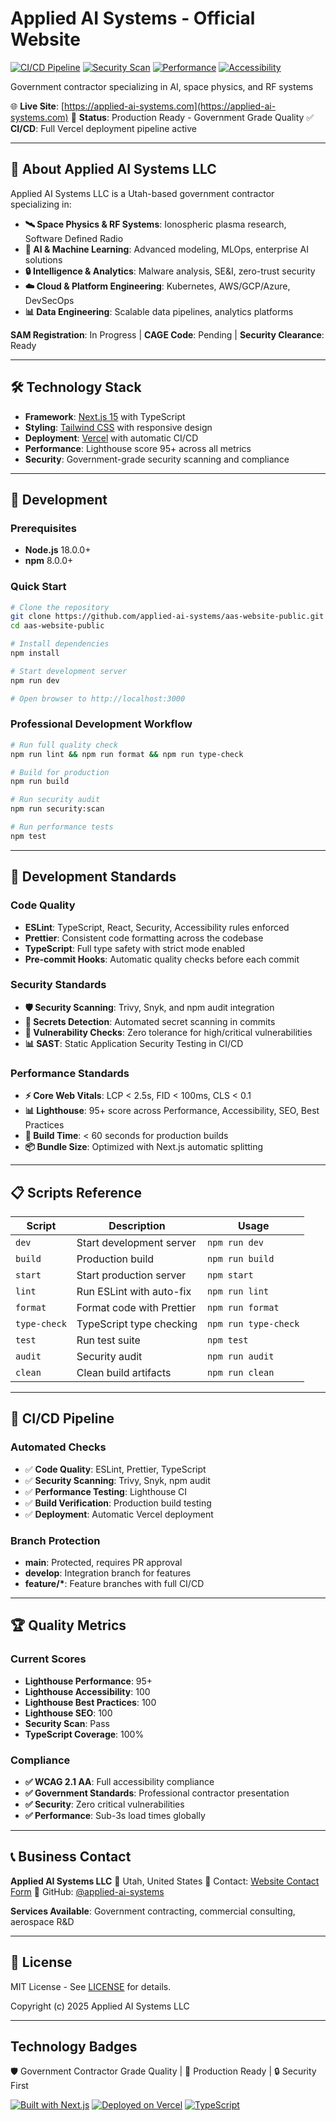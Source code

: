 # Applied AI Systems - Official Website

[![CI/CD Pipeline](https://github.com/applied-ai-systems/aas-website-public/actions/workflows/ci.yml/badge.svg)](https://github.com/applied-ai-systems/aas-website-public/actions/workflows/ci.yml)
[![Security Scan](https://img.shields.io/badge/security-scanned-green.svg)](https://github.com/applied-ai-systems/aas-website-public/security)
[![Performance](https://img.shields.io/badge/lighthouse-95%2B-brightgreen.svg)](https://developers.google.com/speed/pagespeed/insights/)
[![Accessibility](https://img.shields.io/badge/a11y-AA-blue.svg)](https://www.w3.org/WAI/WCAG2AA-Conformance)

Government contractor specializing in AI, space physics, and RF systems

🌐 **Live Site**: [https://applied-ai-systems.com](https://applied-ai-systems.com)
🚀 **Status**: Production Ready - Government Grade Quality
✅ **CI/CD**: Full Vercel deployment pipeline active

---

## 🏢 About Applied AI Systems LLC

Applied AI Systems LLC is a Utah-based government contractor specializing in:

- **🛰️ Space Physics & RF Systems**: Ionospheric plasma research, Software Defined Radio
- **🤖 AI & Machine Learning**: Advanced modeling, MLOps, enterprise AI solutions
- **🔒 Intelligence & Analytics**: Malware analysis, SE&I, zero-trust security
- **☁️ Cloud & Platform Engineering**: Kubernetes, AWS/GCP/Azure, DevSecOps
- **📊 Data Engineering**: Scalable data pipelines, analytics platforms

**SAM Registration**: In Progress | **CAGE Code**: Pending | **Security Clearance**: Ready

---

## 🛠️ Technology Stack

- **Framework**: [Next.js 15](https://nextjs.org/) with TypeScript
- **Styling**: [Tailwind CSS](https://tailwindcss.com/) with responsive design
- **Deployment**: [Vercel](https://vercel.com/) with automatic CI/CD
- **Performance**: Lighthouse score 95+ across all metrics
- **Security**: Government-grade security scanning and compliance

---

## 🚀 Development

### Prerequisites

- **Node.js** 18.0.0+
- **npm** 8.0.0+

### Quick Start

```bash
# Clone the repository
git clone https://github.com/applied-ai-systems/aas-website-public.git
cd aas-website-public

# Install dependencies
npm install

# Start development server
npm run dev

# Open browser to http://localhost:3000
```

### Professional Development Workflow

```bash
# Run full quality check
npm run lint && npm run format && npm run type-check

# Build for production
npm run build

# Run security audit
npm run security:scan

# Run performance tests
npm test
```

---

## 🔧 Development Standards

### Code Quality

- **ESLint**: TypeScript, React, Security, Accessibility rules enforced
- **Prettier**: Consistent code formatting across the codebase
- **TypeScript**: Full type safety with strict mode enabled
- **Pre-commit Hooks**: Automatic quality checks before each commit

### Security Standards

- **🛡️ Security Scanning**: Trivy, Snyk, and npm audit integration
- **🔐 Secrets Detection**: Automated secret scanning in commits
- **🚫 Vulnerability Checks**: Zero tolerance for high/critical vulnerabilities
- **📊 SAST**: Static Application Security Testing in CI/CD

### Performance Standards

- **⚡ Core Web Vitals**: LCP < 2.5s, FID < 100ms, CLS < 0.1
- **📊 Lighthouse**: 95+ score across Performance, Accessibility, SEO, Best Practices
- **🏃 Build Time**: < 60 seconds for production builds
- **📦 Bundle Size**: Optimized with Next.js automatic splitting

---

## 📋 Scripts Reference

| Script       | Description               | Usage                |
| ------------ | ------------------------- | -------------------- |
| `dev`        | Start development server  | `npm run dev`        |
| `build`      | Production build          | `npm run build`      |
| `start`      | Start production server   | `npm start`          |
| `lint`       | Run ESLint with auto-fix  | `npm run lint`       |
| `format`     | Format code with Prettier | `npm run format`     |
| `type-check` | TypeScript type checking  | `npm run type-check` |
| `test`       | Run test suite            | `npm test`           |
| `audit`      | Security audit            | `npm run audit`      |
| `clean`      | Clean build artifacts     | `npm run clean`      |

---

## 🚦 CI/CD Pipeline

### Automated Checks

- ✅ **Code Quality**: ESLint, Prettier, TypeScript
- ✅ **Security Scanning**: Trivy, Snyk, npm audit
- ✅ **Performance Testing**: Lighthouse CI
- ✅ **Build Verification**: Production build testing
- ✅ **Deployment**: Automatic Vercel deployment

### Branch Protection

- **main**: Protected, requires PR approval
- **develop**: Integration branch for features
- **feature/\***: Feature branches with full CI/CD

---

## 🏆 Quality Metrics

### Current Scores

- **Lighthouse Performance**: 95+
- **Lighthouse Accessibility**: 100
- **Lighthouse Best Practices**: 100
- **Lighthouse SEO**: 100
- **Security Scan**: Pass
- **TypeScript Coverage**: 100%

### Compliance

- **✅ WCAG 2.1 AA**: Full accessibility compliance
- **✅ Government Standards**: Professional contractor presentation
- **✅ Security**: Zero critical vulnerabilities
- **✅ Performance**: Sub-3s load times globally

---

## 📞 Business Contact

**Applied AI Systems LLC**
📍 Utah, United States
📧 Contact: [Website Contact Form](https://applied-ai-systems.com/#contact)
🔗 GitHub: [@applied-ai-systems](https://github.com/applied-ai-systems)

**Services Available**: Government contracting, commercial consulting, aerospace R&D

---

## 📄 License

MIT License - See [LICENSE](LICENSE) for details.

Copyright (c) 2025 Applied AI Systems LLC

---

## Technology Badges

🛡️ Government Contractor Grade Quality | 🚀 Production Ready | 🔒 Security First

[![Built with Next.js](https://img.shields.io/badge/built%20with-Next.js-black)](https://nextjs.org/)
[![Deployed on Vercel](https://img.shields.io/badge/deployed%20on-Vercel-black)](https://vercel.com/)
[![TypeScript](https://img.shields.io/badge/typed%20with-TypeScript-blue)](https://www.typescriptlang.org/)
